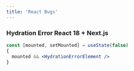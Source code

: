 ```yaml
---
title: 'React Bugs'
---
```


### Hydration Error React 18 + Next.js

```jsx
const [mounted, setMounted] = useState(false)
{
  mounted && <HydrationErrorElement />
}
```

